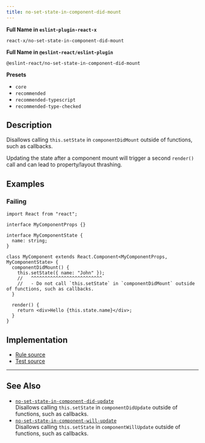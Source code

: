 ```yaml
---
title: no-set-state-in-component-did-mount
---
```


**Full Name in `eslint-plugin-react-x`**

```plain copy
react-x/no-set-state-in-component-did-mount
```

**Full Name in `@eslint-react/eslint-plugin`**

```plain copy
@eslint-react/no-set-state-in-component-did-mount
```

**Presets**

- `core`
- `recommended`
- `recommended-typescript`
- `recommended-type-checked`

## Description

Disallows calling `this.setState` in `componentDidMount` outside of functions, such as callbacks.

Updating the state after a component mount will trigger a second `render()` call and can lead to property/layout thrashing.

## Examples

### Failing

```tsx
import React from "react";

interface MyComponentProps {}

interface MyComponentState {
  name: string;
}

class MyComponent extends React.Component<MyComponentProps, MyComponentState> {
  componentDidMount() {
    this.setState({ name: "John" });
    //   ^^^^^^^^^^^^^^^^^^^^^^^^^^
    //   - Do not call `this.setState` in `componentDidMount` outside of functions, such as callbacks.
  }

  render() {
    return <div>Hello {this.state.name}</div>;
  }
}
```

## Implementation

- [Rule source](https://github.com/Rel1cx/eslint-react/tree/main/packages/plugins/eslint-plugin-react-x/src/rules/no-set-state-in-component-did-mount.ts)
- [Test source](https://github.com/Rel1cx/eslint-react/tree/main/packages/plugins/eslint-plugin-react-x/src/rules/no-set-state-in-component-did-mount.spec.ts)

---

## See Also

- [`no-set-state-in-component-did-update`](./no-set-state-in-component-did-update)\
  Disallows calling `this.setState` in `componentDidUpdate` outside of functions, such as callbacks.
- [`no-set-state-in-component-will-update`](./no-set-state-in-component-will-update)\
  Disallows calling `this.setState` in `componentWillUpdate` outside of functions, such as callbacks.
